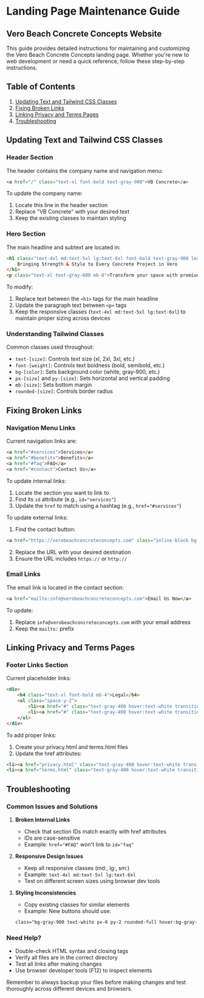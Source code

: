 # Landing Page Maintenance Guide
## Vero Beach Concrete Concepts Website

This guide provides detailed instructions for maintaining and customizing the Vero Beach Concrete Concepts landing page. Whether you're new to web development or need a quick reference, follow these step-by-step instructions.

## Table of Contents
1. [Updating Text and Tailwind CSS Classes](#updating-text-and-tailwind-css-classes)
2. [Fixing Broken Links](#fixing-broken-links)
3. [Linking Privacy and Terms Pages](#linking-privacy-and-terms-pages)
4. [Troubleshooting](#troubleshooting)

## Updating Text and Tailwind CSS Classes

### Header Section
The header contains the company name and navigation menu:
```html
<a href="/" class="text-xl font-bold text-gray-900">VB Concrete</a>
```
To update the company name:
1. Locate this line in the header section
2. Replace "VB Concrete" with your desired text
3. Keep the existing classes to maintain styling

### Hero Section
The main headline and subtext are located in:
```html
<h1 class="text-4xl md:text-5xl lg:text-6xl font-bold text-gray-900 leading-tight mb-6">
    Bringing Strength & Style to Every Concrete Project in Vero
</h1>
<p class="text-xl text-gray-600 mb-8">Transform your space with premium concrete solutions...</p>
```
To modify:
1. Replace text between the `<h1>` tags for the main headline
2. Update the paragraph text between `<p>` tags
3. Keep the responsive classes (`text-4xl md:text-5xl lg:text-6xl`) to maintain proper sizing across devices

### Understanding Tailwind Classes
Common classes used throughout:
- `text-[size]`: Controls text size (xl, 2xl, 3xl, etc.)
- `font-[weight]`: Controls text boldness (bold, semibold, etc.)
- `bg-[color]`: Sets background color (white, gray-900, etc.)
- `px-[size]` and `py-[size]`: Sets horizontal and vertical padding
- `mb-[size]`: Sets bottom margin
- `rounded-[size]`: Controls border radius

## Fixing Broken Links

### Navigation Menu Links
Current navigation links are:
```html
<a href="#services">Services</a>
<a href="#benefits">Benefits</a>
<a href="#faq">FAQ</a>
<a href="#contact">Contact Us</a>
```

To update internal links:
1. Locate the section you want to link to
2. Find its `id` attribute (e.g., `id="services"`)
3. Update the `href` to match using a hashtag (e.g., `href="#services"`)

To update external links:
1. Find the contact button:
```html
<a href="https://verobeachconcreteconcepts.com" class="inline-block bg-gray-900...">
```
2. Replace the URL with your desired destination
3. Ensure the URL includes `https://` or `http://`

### Email Links
The email link is located in the contact section:
```html
<a href="mailto:info@verobeachconcreteconcepts.com">Email Us Now</a>
```
To update:
1. Replace `info@verobeachconcreteconcepts.com` with your email address
2. Keep the `mailto:` prefix

## Linking Privacy and Terms Pages

### Footer Links Section
Current placeholder links:
```html
<div>
    <h4 class="text-xl font-bold mb-4">Legal</h4>
    <ul class="space-y-2">
        <li><a href="#" class="text-gray-400 hover:text-white transition-colors duration-300">Privacy Policy</a></li>
        <li><a href="#" class="text-gray-400 hover:text-white transition-colors duration-300">Terms of Service</a></li>
    </ul>
</div>
```

To add proper links:
1. Create your privacy.html and terms.html files
2. Update the href attributes:
```html
<li><a href="privacy.html" class="text-gray-400 hover:text-white transition-colors duration-300">Privacy Policy</a></li>
<li><a href="terms.html" class="text-gray-400 hover:text-white transition-colors duration-300">Terms of Service</a></li>
```

## Troubleshooting

### Common Issues and Solutions

1. **Broken Internal Links**
   - Check that section IDs match exactly with href attributes
   - IDs are case-sensitive
   - Example: `href="#FAQ"` won't link to `id="faq"`

2. **Responsive Design Issues**
   - Keep all responsive classes (md:, lg:, sm:)
   - Example: `text-4xl md:text-5xl lg:text-6xl`
   - Test on different screen sizes using browser dev tools

3. **Styling Inconsistencies**
   - Copy existing classes for similar elements
   - Example: New buttons should use:
   ```html
   class="bg-gray-900 text-white px-6 py-2 rounded-full hover:bg-gray-800 transition-all duration-300 transform hover:scale-105"
   ```

### Need Help?
- Double-check HTML syntax and closing tags
- Verify all files are in the correct directory
- Test all links after making changes
- Use browser developer tools (F12) to inspect elements

Remember to always backup your files before making changes and test thoroughly across different devices and browsers.